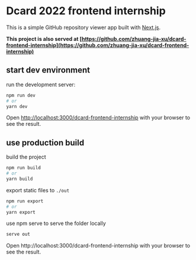 # Dcard 2022 frontend internship

This is a simple GitHub repository viewer app built with [Next.js](https://nextjs.org/).

**This project is also served at [https://github.com/zhuang-jia-xu/dcard-frontend-internship](https://github.com/zhuang-jia-xu/dcard-frontend-internship)**

## start dev environment

run the development server:

```bash
npm run dev
# or
yarn dev
```

Open [http://localhost:3000/dcard-frontend-internship](http://localhost:3000/dcard-frontend-internship) with your browser to see the result.

## use production build

build the project

```bash
npm run build
# or
yarn build
```

export static files to `./out`

```bash
npm run export
# or
yarn export
```

use npm serve to serve the folder locally

```bash
serve out
```

Open http://localhost:3000/dcard-frontend-internship with your browser to see the result.
